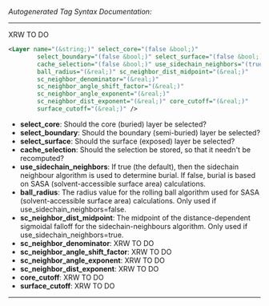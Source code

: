 _Autogenerated Tag Syntax Documentation:_

---
XRW TO DO

```xml
<Layer name="(&string;)" select_core="(false &bool;)"
        select_boundary="(false &bool;)" select_surface="(false &bool;)"
        cache_selection="(false &bool;)" use_sidechain_neighbors="(true &bool;)"
        ball_radius="(&real;)" sc_neighbor_dist_midpoint="(&real;)"
        sc_neighbor_denominator="(&real;)"
        sc_neighbor_angle_shift_factor="(&real;)"
        sc_neighbor_angle_exponent="(&real;)"
        sc_neighbor_dist_exponent="(&real;)" core_cutoff="(&real;)"
        surface_cutoff="(&real;)" />
```

-   **select_core**: Should the core (buried) layer be selected?
-   **select_boundary**: Should the boundary (semi-buried) layer be selected?
-   **select_surface**: Should the surface (exposed) layer be selected?
-   **cache_selection**: Should the selection be stored, so that it needn't be recomputed?
-   **use_sidechain_neighbors**: If true (the default), then the sidechain neighbour algorithm is used to determine burial.  If false, burial is based on SASA (solvent-accessible surface area) calculations.
-   **ball_radius**: The radius value for the rolling ball algorithm used for SASA (solvent-accessible surface area) calculations.  Only used if use_sidechain_neighbors=false.
-   **sc_neighbor_dist_midpoint**: The midpoint of the distance-dependent sigmoidal falloff for the sidechain-neighbours algorithm.  Only used if use_sidechain_neighbors=true.
-   **sc_neighbor_denominator**: XRW TO DO
-   **sc_neighbor_angle_shift_factor**: XRW TO DO
-   **sc_neighbor_angle_exponent**: XRW TO DO
-   **sc_neighbor_dist_exponent**: XRW TO DO
-   **core_cutoff**: XRW TO DO
-   **surface_cutoff**: XRW TO DO

---
